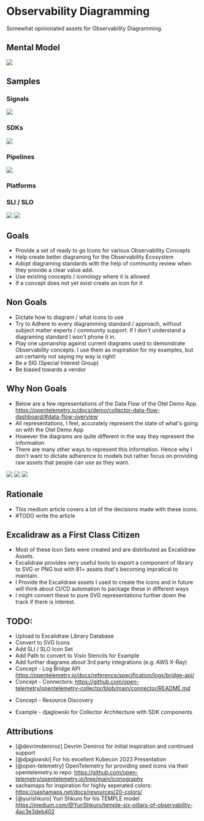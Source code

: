 # Observability Diagramming

Somewhat opinionated assets for Observability Diagramming. 

## Mental Model

<img src="./assets/ENDtoEND.png">

## Samples

### Signals

<img src="./assets/TEMPLE.png">

### SDKs

<img src="./assets/otel_sdk_dark.png">

### Pipelines

<img src="./assets/OTEL_COLLECTOR.png">

### Platforms

### SLI / SLO

<img src="./assets/SLI.png">
<img src="./assets/SLO.png">

## Goals

* Provide a set of ready to go Icons for various Observability Concepts
* Help create better diagraming for the Observability Ecosystem
* Adopt diagraming standards with the help of community review when they provide a clear value add.
* Use existing concepts / iconology where it is allowed
* If a concept does not yet exist create an icon for it

## Non Goals

* Dictate how to diagram / what icons to use
* Try to Adhere to every diagramming standard / approach, without subject matter experts / community support. If I don't understand a diagraming standard I won't phone it in. 
* Play one upmanship against current diagrams used to demonstrate Observability concepts. I use them as inspiration for my examples, but am certainly not saying my way is right!
* Be a SIG (Special Interest Group)
* Be biased towards a vendor

## Why Non Goals

* Below are a few representations of the Data Flow of the Otel Demo App. https://opentelemetry.io/docs/demo/collector-data-flow-dashboard/#data-flow-overview 
* All representations, I feel, accurately represent the state of what's going on with the Otel Demo App
* However the diagrams are quite different in the way they represent the information
* There are many other ways to represent this information. Hence why I don't want to dictate adherence to models but rather focus on providing raw assets that people can use as they want. 

<img src="./assets/Option1.png">
<img src="./assets/Option2.png">
<img src="./assets/option3.png">

## Rationale

* This medium article covers a lot of the decisions made with these icons. 
* #TODO write the article

## Excalidraw as a First Class Citizen

* Most of these Icon Sets were created and are distributed as Excalidraw Assets. 
* Excalidraw provides very useful tools to export a component of library to SVG or PNG but with 81+ assets that's becoming impratical to maintain. 
* I Provide the Excalidraw assets I used to create the icons and in future will think about CI/CD automation to package these in different ways
* I might convert these to pure SVG representations further down the track if there is interest. 

## TODO:

* Upload to Excalidraw Library Database
* Convert to SVG Icons
* Add SLI / SLO Icon Set
* Add Path to convert to Visio Stencils for Example
* Add further diagrams about 3rd party integrations (e.g. AWS X-Ray)
* Concept - Log Bridge API https://opentelemetry.io/docs/reference/specification/logs/bridge-api/
* Concept - Connectors: https://github.com/open-telemetry/opentelemetry-collector/blob/main/connector/README.md
- Concept - Resource Discovery
* Example - djaglowski for Collector Architecture with SDK components

## Attributions 

* [@devrimdemiroz] Devrim Demiroz for initial inspiration and continued support
* [@djaglowski] For his excellent Kubecon 2023 Presentation
* [@open-telemetry] OpenTelemetry for providing seed icons via their opentelemetry.io repo: https://github.com/open-telemetry/opentelemetry.io/tree/main/iconography
* sachamaps for inspiration for highly seperated colors: https://sashamaps.net/docs/resources/20-colors/
* [@yurishkuro] Yuri Shkuro for his TEMPLE model https://medium.com/@YuriShkuro/temple-six-pillars-of-observability-4ac3e3deb402



